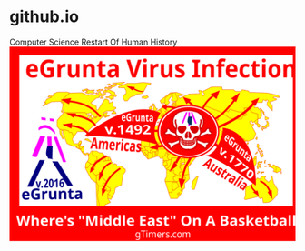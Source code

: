 # github.io
Computer Science Restart Of Human History
![work](https://github.com/gTimers/img/blob/master/eGrunta.svg)
